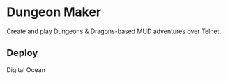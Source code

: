 # Dungeon Maker

Create and play Dungeons & Dragons-based MUD adventures over Telnet.

## Deploy

Digital Ocean